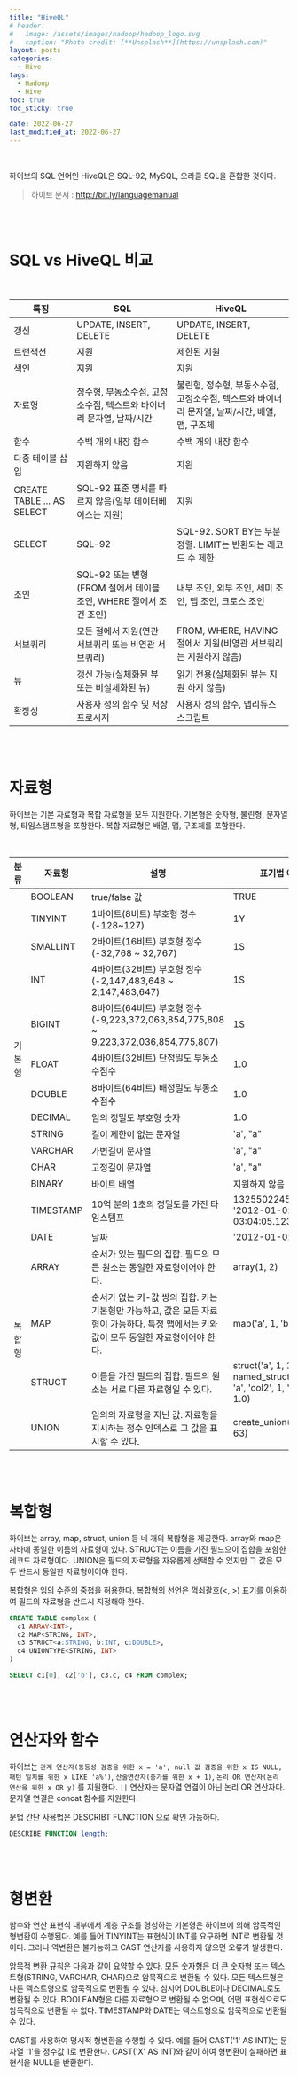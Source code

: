 ```yaml
---
title: "HiveQL"
# header:
#   image: /assets/images/hadoop/hadoop_logo.svg
#   caption: "Photo credit: [**Unsplash**](https://unsplash.com)"
layout: posts
categories:
  - Hive
tags:
  - Hadoop
  - Hive
toc: true
toc_sticky: true

date: 2022-06-27
last_modified_at: 2022-06-27
---
```


<br>

하이브의 SQL 언어인 HiveQL은 SQL-92, MySQL, 오라클 SQL을 혼합한 것이다.

> 하이브 문서 : http://bit.ly/languagemanual

<br><br>

# SQL vs HiveQL 비교

<br>
<div align='center'>
<table>
  <thead>
    <tr>
      <th>특징</th>
      <th>SQL</th>
      <th>HiveQL</th>
    </tr>
  </thead>
  <tbody>
    <tr>
      <td>갱신</td>
      <td>UPDATE, INSERT, DELETE</td>
      <td>UPDATE, INSERT, DELETE</td>
    </tr>
    <tr>
      <td>트랜잭션</td>
      <td>지원</td>
      <td>제한된 지원</td>
    </tr>
    <tr>
      <td>색인</td>
      <td>지원</td>
      <td>지원</td>
    </tr>
    <tr>
      <td>자료형</td>
      <td>정수형, 부동소수점, 고정소수점, 텍스트와 바이너리 문자열, 날짜/시간</td>
      <td>불린형, 정수형, 부동소수점, 고정소수점, 텍스트와 바이너리 문자열, 날짜/시간, 배열, 맵, 구조체</td>
    </tr>
    <tr>
      <td>함수</td>
      <td>수백 개의 내장 함수</td>
      <td>수백 개의 내장 함수</td>
    </tr>
    <tr>
      <td>다중 테이블 삽입</td>
      <td>지원하지 않음</td>
      <td>지원</td>
    </tr>
    <tr>
      <td>CREATE TABLE ... AS SELECT</td>
      <td>SQL-92 표준 명세를 따르지 않음(일부 데이터베이스는 지원)</td>
      <td>지원</td>
    </tr>
    <tr>
      <td>SELECT</td>
      <td>SQL-92</td>
      <td>SQL-92. SORT BY는 부분 정렬. LIMIT는 반환되는 레코드 수 제한</td>
    </tr>
    <tr>
      <td>조인</td>
      <td>SQL-92 또는 변형(FROM 절에서 테이블 조인, WHERE 절에서 조건 조인)</td>
      <td>내부 조인, 외부 조인, 세미 조인, 맵 조인, 크로스 조인</td>
    </tr>
    <tr>
      <td>서브쿼리</td>
      <td>모든 절에서 지원(연관 서브쿼리 또는 비연관 서브쿼리)</td>
      <td>FROM, WHERE, HAVING 절에서 지원(비영관 서브쿼리는 지원하지 않음)</td>
    </tr>
    <tr>
      <td>뷰</td>
      <td>갱신 가능(실체화된 뷰 또는 비실체화된 뷰)</td>
      <td>읽기 전용(실체화된 뷰는 지원 하지 않음)</td>
    </tr>
    <tr>
      <td>확장성</td>
      <td>사용자 정의 함수 및 저장 프로시저</td>
      <td>사용자 정의 함수, 맵리듀스 스크립트</td>
    </tr>
  </tbody>
</table>
</div>

<br><br>

# 자료형

하이브는 기본 자료형과 복합 자료형을 모두 지원한다. 기본형은 숫자형, 불린형, 문자열형, 타임스탬프형을 포함한다. 복합 자료형은 배열, 맵, 구조체를 포함한다.

<br>

<table>
  <thead>
    <tr>
      <th colspan='1'>분류</th>
      <th colspan='1'>자료형</th>
      <th colspan='1'>설명</th>
      <th colspan='1'>표기법 예시</th>
    </tr>
  </thead>
  <tbody>
    <tr>
      <td rowspan='13'>기본형</td>
      <td>BOOLEAN</td>
      <td>true/false 값</td>
      <td>TRUE</td>
    </tr>
    <tr>
      <td>TINYINT</td>
      <td>1바이트(8비트) 부호형 정수(-128~127)</td>
      <td>1Y</td>
    </tr>
    <tr>
      <td>SMALLINT</td>
      <td>2바이트(16비트) 부호형 정수(-32,768 ~ 32,767)</td>
      <td>1S</td>
    </tr>
    <tr>
      <td>INT</td>
      <td>4바이트(32비트) 부호형 정수(-2,147,483,648 ~ 2,147,483,647)</td>
      <td>1S</td>
    </tr>
    <tr>
      <td>BIGINT</td>
      <td>8바이트(64비트) 부호형 정수(-9,223,372,063,854,775,808 ~ 9,223,372,036,854,775,807)</td>
      <td>1S</td>
    </tr>
    <tr>
      <td>FLOAT</td>
      <td>4바이트(32비트) 단정밀도 부동소수점수</td>
      <td>1.0</td>
    </tr>
    <tr>
      <td>DOUBLE</td>
      <td>8바이트(64비트) 배정밀도 부동소수점수</td>
      <td>1.0</td>
    </tr>
    <tr>
      <td>DECIMAL</td>
      <td>임의 정밀도 부호형 숫자</td>
      <td>1.0</td>
    </tr>
    <tr>
      <td>STRING</td>
      <td>길이 제한이 없는 문자열</td>
      <td>'a', "a"</td>
    </tr>
    <tr>
      <td>VARCHAR</td>
      <td>가변길이 문자열</td>
      <td>'a', "a"</td>
    </tr>
    <tr>
      <td>CHAR</td>
      <td>고정길이 문자열</td>
      <td>'a', "a"</td>
    </tr>
    <tr>
      <td>BINARY</td>
      <td>바이트 배열</td>
      <td>지원하지 않음</td>
    </tr>
    <tr>
      <td>TIMESTAMP</td>
      <td>10억 분의 1초의 정밀도를 가진 타임스탬프</td>
      <td>1325502245000, '2012-01-02 03:04:05.123456789'</td>
    </tr>
    <tr>
      <td rowspan='5'>복합형</td>
      <td>DATE</td>
      <td>날짜</td>
      <td>'2012-01-02'</td>
    </tr>
    <tr>
      <td>ARRAY</td>
      <td>순서가 있는 필드의 집합. 필드의 모든 원소는 동일한 자료형이어야 한다.</td>
      <td>array(1, 2)</td>
    </tr>
    <tr>
      <td>MAP</td>
      <td>순서가 없는 키-값 쌍의 집합. 키는 기본형만 가능하고, 값은 모든 자료형이 가능하다. 특정 맵에서는 키와 값이 모두 동일한 자료형이어야 한다.</td>
      <td>map('a', 1, 'b', 2)</td>
    </tr>
    <tr>
      <td>STRUCT</td>
      <td>이름을 가진 필드의 집합. 필드의 원소는 서로 다른 자료형일 수 있다.</td>
      <td>struct('a', 1, 1, 0), named_struct('col1', 'a', 'col2', 1, 'col3', 1.0)</td>
    </tr>
    <tr>
      <td>UNION</td>
      <td>임의의 자료형을 지닌 값. 자료형을 지시하는 정수 인덱스로 그 값을 표시할 수 있다.</td>
      <td>create_union(1, 'a', 63)</td>
    </tr>
  </tbody>
</table>

<br><br>

# 복합형

하이브는 array, map, struct, union 등 네 개의 복합형을 제공한다. array와 map은 자바에 동일한 이름의 자료형이 있다. STRUCT는 이름을 가진 필드으이 집합을 포함한 레코드 자료형이다. UNION은 필드의 자료형을 자유롭게 선택할 수 있지만 그 값은 모두 반드시 동일한 자료형이어야 한다.

복합형은 임의 수준의 중첩을 허용한다. 복합형의 선언은 꺽쇠괄호(<, >) 표기를 이용하여 필드의 자료형을 반드시 지정해야 한다.

```sql
CREATE TABLE complex (
  c1 ARRAY<INT>,
  c2 MAP<STRING, INT>,
  c3 STRUCT<a:STRING, b:INT, c:DOUBLE>,
  c4 UNIONTYPE<STRING, INT>
)
```

```sql
SELECT c1[0], c2['b'], c3.c, c4 FROM complex;
```

<br><br>

# 연산자와 함수

하이브는 `관계 연산자(동등성 검증을 위한 x = 'a', null 값 검증을 위한 x IS NULL, 패턴 일치를 위한 x LIKE 'a%')`, `산술연산자(증가를 위한 x + 1)`, `논리 OR 연산자(논리 연산을 위한 x OR y)` 를 지원한다. `||` 연산자는 문자열 연결이 아닌 논리 OR 연산자다. 문자열 연결은 concat 함수를 지원한다.

문법 간단 사용법은 DESCRIBT FUNCTION 으로 확인 가능하다.

```SQL
DESCRIBE FUNCTION length;
```

<br><br>

# 형변환

함수와 연산 표현식 내부에서 계층 구조를 형성하는 기본형은 하이브에 의해 암묵적인 형변환이 수행된다. 예를 들어 TINYINT는 표현식이 INT를 요구하면 INT로 변환될 것이다. 그러나 역변환은 불가능하고 CAST 연산자를 사용하지 않으면 오류가 발생한다.

암묵적 변환 규칙은 다음과 같이 요약할 수 있다. 모든 숫자형은 더 큰 숫자형 또는 텍스트형(STRING, VARCHAR, CHAR)으로 암묵적으로 변환될 수 있다. 모든 텍스트형은 다른 텍스트형으로 암묵적으로 변환될 수 있다. 심지어 DOUBLE이나 DECIMAL로도 변환될 수 있다. BOOLEAN형은 다른 자료형으로 변환될 수 없으며, 어떤 표현식으로도 암묵적으로 변환될 수 없다. TIMESTAMP와 DATE는 텍스트형으로 암묵적으로 변환될 수 있다.

CAST를 사용하여 명시적 형변환을 수행할 수 있다. 예를 들어 CAST('1' AS INT)는 문자열 '1'을 정수값 1로 변환한다. CAST('X' AS INT)와 같이 하여 형변환이 실패하면 표현식을 NULL을 반환한다.
